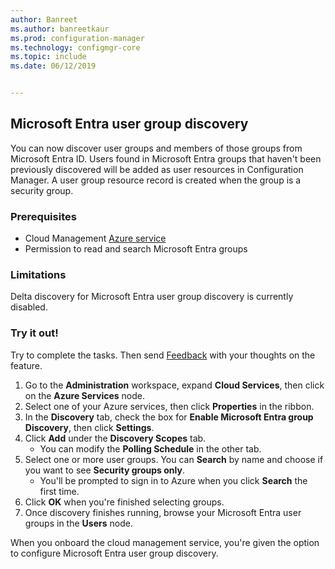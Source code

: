 ```yaml
---
author: Banreet
ms.author: banreetkaur
ms.prod: configuration-manager
ms.technology: configmgr-core
ms.topic: include
ms.date: 06/12/2019


---
```


## <a name="bkmk_aad-disco"></a> Microsoft Entra user group discovery

<!--3611956-->
You can now discover user groups and members of those groups from Microsoft Entra ID. Users found in Microsoft Entra groups that haven't been previously discovered will be added as user resources in Configuration Manager. A user group resource record is created when the group is a security group.

### Prerequisites

- Cloud Management [Azure service](../../../../servers/deploy/configure/azure-services-wizard.md)
- Permission to read and search Microsoft Entra groups

### Limitations

Delta discovery for Microsoft Entra user group discovery is currently disabled.

### Try it out!

Try to complete the tasks. Then send [Feedback](../../../../understand/product-feedback.md) with your thoughts on the feature.

1. Go to the **Administration** workspace, expand **Cloud Services**, then click on the **Azure Services** node.
1. Select one of your Azure services, then click **Properties** in the ribbon.
1. In the **Discovery** tab, check the box for **Enable Microsoft Entra group Discovery**, then click **Settings**.
1. Click **Add** under the **Discovery Scopes** tab.
    - You can modify the **Polling Schedule** in the other tab.
1. Select one or more user groups. You can **Search** by name and choose if you want to see **Security groups only**.
    - You'll be prompted to sign in to Azure when you click **Search** the first time.
1. Click **OK** when you're finished selecting groups.
1. Once discovery finishes running, browse your Microsoft Entra user groups in the **Users** node.

When you onboard the cloud management service, you're given the option to configure Microsoft Entra user group discovery.
